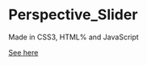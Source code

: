 # Perspective_Slider

Made in CSS3, HTML% and JavaScript

[See here](http://dmsanchez86.github.io/Perspective_Slider)
